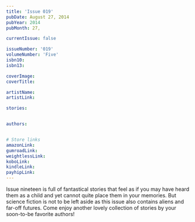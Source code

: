 ```yaml
---
title: 'Issue 019'
pubDate: August 27, 2014
pubYear: 2014
pubMonth: 27,

currentIssue: false

issueNumber: '019'
volumeNumber: 'Five'
isbn10:
isbn13:

coverImage:
coverTitle:

artistName:
artistLink:

stories: 


authors: 


# Store links
amazonLink: 
gumroadLink: 
weightlessLink: 
koboLink:
kindleLink: 
payhipLink: 
---
```

Issue nineteen is full of fantastical stories that feel as if you may have heard them as a child and yet cannot quite place them in your memories. But science fiction is not to be left aside as this issue also contains aliens and far-off futures. Come enjoy another lovely collection of stories by your soon-to-be favorite authors!
        